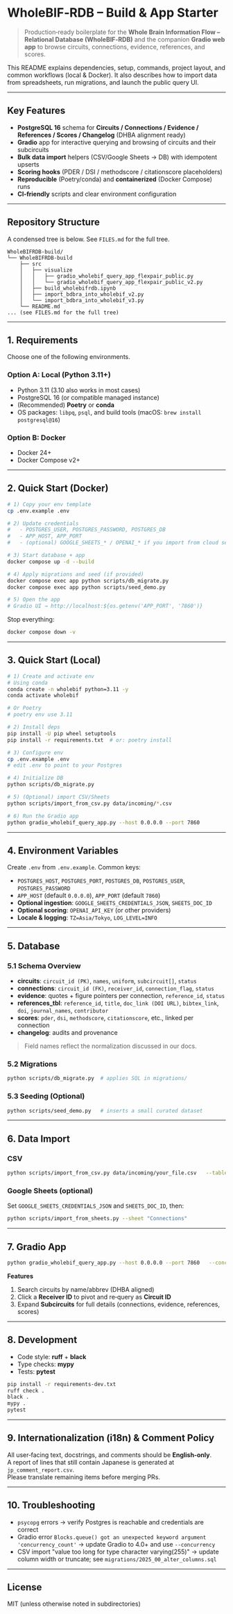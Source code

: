 # WholeBIF‑RDB – Build & App Starter

> Production‑ready boilerplate for the **Whole Brain Information Flow – Relational Database (WholeBIF‑RDB)** and the companion **Gradio web app** to browse circuits, connections, evidence, references, and scores.

This README explains dependencies, setup, commands, project layout, and common workflows (local & Docker). It also describes how to import data from spreadsheets, run migrations, and launch the public query UI.

---

## Key Features

- **PostgreSQL 16** schema for **Circuits / Connections / Evidence / References / Scores / Changelog** (DHBA alignment ready)
- **Gradio** app for interactive querying and browsing of circuits and their subcircuits
- **Bulk data import** helpers (CSV/Google Sheets → DB) with idempotent upserts
- **Scoring hooks** (PDER / DSI / methodscore / citationscore placeholders)
- **Reproducible** (Poetry/conda) and **containerized** (Docker Compose) runs
- **CI‑friendly** scripts and clear environment configuration

---

## Repository Structure

A condensed tree is below. See `FILES.md` for the full tree.

```text
WholeBIFRDB-build/
└── WholeBIFRDB-build
    ├── src
    │   ├── visualize
    │   │   ├── gradio_wholebif_query_app_flexpair_public.py
    │   │   └── gradio_wholebif_query_app_flexpair_public_v2.py
    │   ├── build_wholebifrdb.ipynb
    │   ├── import_bdbra_into_wholebif_v2.py
    │   └── import_bdbra_into_wholebif_v3.py
    └── README.md
... (see FILES.md for the full tree)
```

---

## 1. Requirements

Choose one of the following environments.

### Option A: Local (Python 3.11+)

- Python 3.11 (3.10 also works in most cases)
- PostgreSQL 16 (or compatible managed instance)
- (Recommended) **Poetry** or **conda**
- OS packages: `libpq`, `psql`, and build tools (macOS: `brew install postgresql@16`)

### Option B: Docker

- Docker 24+
- Docker Compose v2+

---

## 2. Quick Start (Docker)

```bash
# 1) Copy your env template
cp .env.example .env

# 2) Update credentials
#   - POSTGRES_USER, POSTGRES_PASSWORD, POSTGRES_DB
#   - APP_HOST, APP_PORT
#   - (optional) GOOGLE_SHEETS_* / OPENAI_* if you import from cloud services

# 3) Start database + app
docker compose up -d --build

# 4) Apply migrations and seed (if provided)
docker compose exec app python scripts/db_migrate.py
docker compose exec app python scripts/seed_demo.py

# 5) Open the app
# Gradio UI → http://localhost:${os.getenv('APP_PORT', '7860')}
```

Stop everything:

```bash
docker compose down -v
```

---

## 3. Quick Start (Local)

```bash
# 1) Create and activate env
# Using conda
conda create -n wholebif python=3.11 -y
conda activate wholebif

# Or Poetry
# poetry env use 3.11

# 2) Install deps
pip install -U pip wheel setuptools
pip install -r requirements.txt  # or: poetry install

# 3) Configure env
cp .env.example .env
# edit .env to point to your Postgres

# 4) Initialize DB
python scripts/db_migrate.py

# 5) (Optional) import CSV/Sheets
python scripts/import_from_csv.py data/incoming/*.csv

# 6) Run the Gradio app
python gradio_wholebif_query_app.py --host 0.0.0.0 --port 7860
```

---

## 4. Environment Variables

Create `.env` from `.env.example`. Common keys:

- `POSTGRES_HOST`, `POSTGRES_PORT`, `POSTGRES_DB`, `POSTGRES_USER`, `POSTGRES_PASSWORD`
- `APP_HOST` (default `0.0.0.0`), `APP_PORT` (default `7860`)
- **Optional ingestion**: `GOOGLE_SHEETS_CREDENTIALS_JSON`, `SHEETS_DOC_ID`
- **Optional scoring**: `OPENAI_API_KEY` (or other providers)
- **Locale & logging**: `TZ=Asia/Tokyo`, `LOG_LEVEL=INFO`

---

## 5. Database

### 5.1 Schema Overview

- **circuits**: `circuit_id (PK)`, `names`, `uniform`, `subcircuit[]`, `status`
- **connections**: `circuit_id (FK)`, `receiver_id`, `connection_flag`, `status`
- **evidence**: quotes + figure pointers per connection, `reference_id`, `status`
- **references_tbl**: `reference_id`, `title`, `doc_link (DOI URL)`, `bibtex_link`, `doi`, `journal_names`, `contributor`
- **scores**: `pder`, `dsi`, `methodscore`, `citationscore`, etc., linked per connection
- **changelog**: audits and provenance

> Field names reflect the normalization discussed in our docs.

### 5.2 Migrations

```bash
python scripts/db_migrate.py  # applies SQL in migrations/
```

### 5.3 Seeding (Optional)

```bash
python scripts/seed_demo.py   # inserts a small curated dataset
```

---

## 6. Data Import

### CSV

```bash
python scripts/import_from_csv.py data/incoming/your_file.csv   --table connections   --if-exists upsert
```

### Google Sheets (optional)

Set `GOOGLE_SHEETS_CREDENTIALS_JSON` and `SHEETS_DOC_ID`, then:

```bash
python scripts/import_from_sheets.py --sheet "Connections"
```

---

## 7. Gradio App

```bash
python gradio_wholebif_query_app.py --host 0.0.0.0 --port 7860   --concurrency 4 --max-queue 64
```

**Features**

1. Search circuits by name/abbrev (DHBA aligned)
2. Click a **Receiver ID** to pivot and re‑query as **Circuit ID**
3. Expand **Subcircuits** for full details (connections, evidence, references, scores)

---

## 8. Development

- Code style: **ruff** + **black**
- Type checks: **mypy**
- Tests: **pytest**

```bash
pip install -r requirements-dev.txt
ruff check .
black .
mypy .
pytest
```

---

## 9. Internationalization (i18n) & Comment Policy

All user‑facing text, docstrings, and comments should be **English‑only**.  
A report of lines that still contain Japanese is generated at `jp_comment_report.csv`.  
Please translate remaining items before merging PRs.

---

## 10. Troubleshooting

- `psycopg` errors → verify Postgres is reachable and credentials are correct
- Gradio error `Blocks.queue() got an unexpected keyword argument 'concurrency_count'` → update Gradio to 4.0+ and use `--concurrency`
- CSV import "value too long for type character varying(255)" → update column width or truncate; see `migrations/2025_00_alter_columns.sql`

---

## License

MIT (unless otherwise noted in subdirectories)
